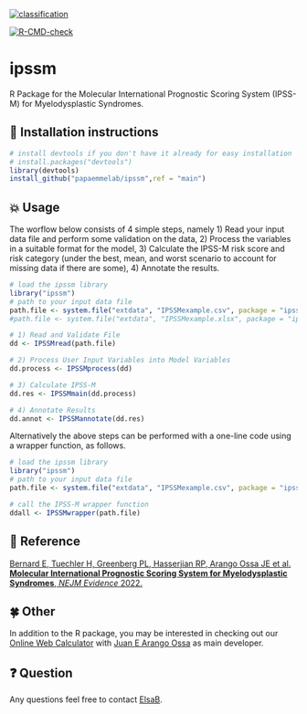 <!-- badges: start -->
[![classification](https://github.com/papaemmelab/ipssm/actions/workflows/classification.yaml/badge.svg)](https://github.com/papaemmelab/ipssm/actions/workflows/classification.yaml)

[![R-CMD-check](https://github.com/papaemmelab/ipssm/actions/workflows/R-CMD-check.yaml/badge.svg)](https://github.com/papaemmelab/ipssm/actions/workflows/R-CMD-check.yaml)
<!-- badges: end -->

# ipssm

R Package for the Molecular International Prognostic Scoring System (IPSS-M) for Myelodysplastic Syndromes.

## :rocket: Installation instructions

```R
# install devtools if you don't have it already for easy installation
# install.packages("devtools")
library(devtools)
install_github("papaemmelab/ipssm",ref = "main")
```

## :boom: Usage

The worflow below consists of 4 simple steps, namely 1) Read your input data file and perform some validation on the data, 2) Process the variables in a suitable format for the model, 3) Calculate the IPSS-M risk score and risk category (under the best, mean, and worst scenario to account for missing data if there are some), 4) Annotate the results.

```R
# load the ipssm library
library("ipssm")
# path to your input data file
path.file <- system.file("extdata", "IPSSMexample.csv", package = "ipssm")
#path.file <- system.file("extdata", "IPSSMexample.xlsx", package = "ipssm") # equivalent

# 1) Read and Validate File
dd <- IPSSMread(path.file)

# 2) Process User Input Variables into Model Variables
dd.process <- IPSSMprocess(dd)

# 3) Calculate IPSS-M
dd.res <- IPSSMmain(dd.process)

# 4) Annotate Results
dd.annot <- IPSSMannotate(dd.res)
```

Alternatively the above steps can be performed with a one-line code using a wrapper function, as follows.

```R
# load the ipssm library
library("ipssm")
# path to your input data file
path.file <- system.file("extdata", "IPSSMexample.csv", package = "ipssm")

# call the IPSS-M wrapper function
ddall <- IPSSMwrapper(path.file)
```

## :page_with_curl: Reference

[Bernard E, Tuechler H, Greenberg PL, Hasserjian RP, Arango Ossa JE et al. **Molecular International Prognostic Scoring System for Myelodysplastic Syndromes**, *NEJM Evidence* 2022.](https://evidence.nejm.org/doi/full/10.1056/EVIDoa2200008)

## :four_leaf_clover: Other

In addition to the R package, you may be interested in checking out our [Online Web Calculator](https://mds-risk-model.com/) with [Juan E Arango Ossa](https://github.com/juanesarango) as main developer.


## :question: Question

Any questions feel free to contact [ElsaB](https://elsab.github.io/).
